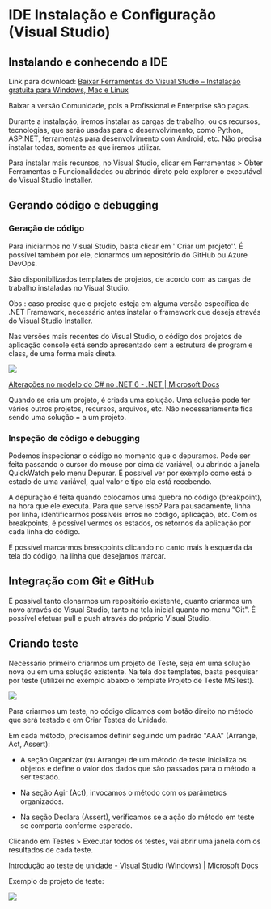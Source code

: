 # IDE Instalação e Configuração (Visual Studio)

## Instalando e conhecendo a IDE

Link para download: [Baixar Ferramentas do Visual Studio – Instalação gratuita para Windows, Mac e Linux](https://visualstudio.microsoft.com/pt-br/downloads)

Baixar a versão Comunidade, pois a Profissional e Enterprise são pagas.

Durante a instalação, iremos instalar as cargas de trabalho, ou os recursos, tecnologias, que serão usadas para o desenvolvimento, como Python, ASP.NET, ferramentas para desenvolvimento com Android, etc. Não precisa instalar todas, somente as que iremos utilizar.

Para instalar mais recursos, no Visual Studio, clicar em Ferramentas > Obter Ferramentas e Funcionalidades ou abrindo direto pelo explorer o executável do Visual Studio Installer.

## Gerando código e debugging

### Geração de código

Para iniciarmos no Visual Studio, basta clicar em ''Criar um projeto''. É possível também por ele, clonarmos um repositório do GitHub ou Azure DevOps.

São disponibilizados templates de projetos, de acordo com as cargas de trabalho instaladas no Visual Studio.

Obs.: caso precise que o projeto esteja em alguma versão específica de .NET Framework, necessário antes instalar o framework que deseja através do Visual Studio Installer.

Nas versões mais recentes do Visual Studio, o código dos projetos de aplicação console está sendo apresentado sem a estrutura de program e class, de uma forma mais direta.

![](C:\Users\PC\Documents\Workspace\Decola-Tech-2a-Avanade\IDE%20Visual%20Studio%20-%20Instalação%20e%20Configuração\console.png)

[Alterações no modelo do C# no .NET 6 - .NET | Microsoft Docs](https://docs.microsoft.com/pt-br/dotnet/core/tutorials/top-level-templates)

Quando se cria um projeto, é criada uma solução. Uma solução pode ter vários outros projetos, recursos, arquivos, etc. Não necessariamente fica sendo uma solução = a um projeto.

### Inspeção de código e debugging

Podemos inspecionar o código no momento que o depuramos. Pode ser feita passando o cursor do mouse por cima da variável, ou abrindo a janela QuickWatch pelo menu Depurar. É possível ver por exemplo como está o estado de uma variável, qual valor e tipo ela está recebendo.

A depuração é feita quando colocamos uma quebra no código (breakpoint), na hora que ele executa. Para que serve isso? Para pausadamente, linha por linha, identificarmos possíveis erros no código, aplicação, etc. Com os breakpoints, é possível vermos os estados, os retornos da aplicação por cada linha do código.

É possível marcarmos breakpoints clicando no canto mais à esquerda da tela do código, na linha que desejamos marcar.

## Integração com Git e GitHub

É possível tanto clonarmos um repositório existente, quanto criarmos um novo através do Visual Studio, tanto na tela inicial quanto no menu "Git". É possível efetuar pull e push através do próprio Visual Studio.

## Criando teste

Necessário primeiro criarmos um projeto de Teste, seja em uma solução nova ou em uma solução existente. Na tela dos templates, basta pesquisar por teste (utilizei no exemplo abaixo o template Projeto de Teste MSTest).

![](C:\Users\PC\Documents\Workspace\Decola-Tech-2a-Avanade\IDE%20Visual%20Studio%20-%20Instalação%20e%20Configuração\criar-projeto-teste.png)

Para criarmos um teste, no código clicamos com botão direito no método que será testado e em Criar Testes de Unidade.

Em cada método, precisamos definir seguindo um padrão "AAA" (Arrange, Act, Assert):

* A seção Organizar (ou Arrange) de um método de teste inicializa os objetos e define o valor dos dados que são passados para o método a ser testado.

* Na seção Agir (Act), invocamos o método com os parâmetros organizados.

* Na seção Declara (Assert), verificamos se a ação do método em teste se comporta conforme esperado.

Clicando em Testes > Executar todos os testes, vai abrir uma janela com os resultados de cada teste.

[Introdução ao teste de unidade - Visual Studio (Windows) | Microsoft Docs](https://docs.microsoft.com/pt-br/visualstudio/test/getting-started-with-unit-testing?view=vs-2022&tabs=dotnet%2Cmstest)

Exemplo de projeto de teste:

![](C:\Users\PC\Documents\Workspace\Decola-Tech-2a-Avanade\IDE%20Visual%20Studio%20-%20Instalação%20e%20Configuração\teste-de-codigo.png)
